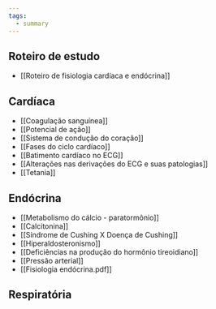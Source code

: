 ```yaml
---
tags:
  - summary
---
```

## Roteiro de estudo 
* [[Roteiro de fisiologia cardíaca e endócrina]]
## Cardíaca 
* [[Coagulação sanguínea]]
* [[Potencial de ação]]
* [[Sistema de condução do coração]]
* [[Fases do ciclo cardíaco]]
* [[Batimento cardíaco no ECG]]
* [[Alterações nas derivações do ECG e suas patologias]]
* [[Tetania]]
## Endócrina
* [[Metabolismo do cálcio - paratormônio]]
* [[Calcitonina]]
* [[Síndrome de Cushing X Doença de Cushing]]
* [[Hiperaldosteronismo]]
* [[Deficiências na produção do hormônio tireoidiano]]
* [[Pressão arterial]]
* [[Fisiologia endócrina.pdf]]

## Respiratória